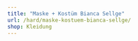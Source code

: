 ```yaml
---
title: "Maske + Kostüm Bianca Sellge"
url: /hard/maske-kostuem-bianca-sellge/
shop: Kleidung
---
```

